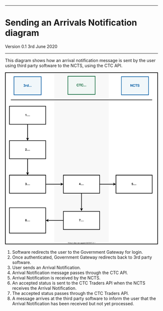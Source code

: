 ---
# Sending an Arrivals Notification diagram

Version 0.1 3rd June 2020
***


This diagram shows how an arrival notification message is sent by the user using third party software to the NCTS, using the CTC API.

<img src="../figures/sending-an-arrival-notification.svg"/>

1. Software redirects the user to the Government Gateway for login.   
2. Once authenticated, Government Gateway redirects back to 3rd party software.
3. User sends an Arrival Notification.
4. Arrival Notification message passes through the CTC API.
5. Arrival Notification is received by the NCTS.
6. An accepted status is sent to the CTC Traders API when the NCTS receives the Arrival Notification.
7. The accepted status passes through the CTC Traders API.
8. A message arrives at the third party software to inform the user that the Arrival Notification has been received but not yet processed.
